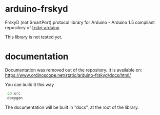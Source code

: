 # arduino-frskyd
FrskyD (not SmartPort) protocol library for Arduino - Arduino 1.5 compliant repository of [frsky-arduino](https://github.com/jcheger/frsky-arduino)

This library is not tested yet.

# documentation
Documentation was removed out of the repository. It is available on: https://www.ordinoscope.net/static/arduino-frskyd/docs/html/

You can build it this way

````sh
 cd src
 doxygen
````

The documentation will be built in "docs", at the root of the library.
